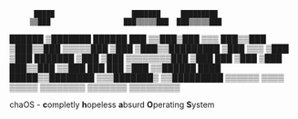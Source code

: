           █████                   ███████     █████████ 
         ▒▒███                  ███▒▒▒▒▒███  ███▒▒▒▒▒███
  ██████  ▒███████    ██████   ███     ▒▒███▒███    ▒▒▒ 
 ███▒▒███ ▒███▒▒███  ▒▒▒▒▒███ ▒███      ▒███▒▒█████████ 
▒███ ▒▒▒  ▒███ ▒███   ███████ ▒███      ▒███ ▒▒▒▒▒▒▒▒███
▒███  ███ ▒███ ▒███  ███▒▒███ ▒▒███     ███  ███    ▒███
▒▒██████  ████ █████▒▒████████ ▒▒▒███████▒  ▒▒█████████ 
 ▒▒▒▒▒▒  ▒▒▒▒ ▒▒▒▒▒  ▒▒▒▒▒▒▒▒    ▒▒▒▒▒▒▒     ▒▒▒▒▒▒▒▒▒  
                                                        
                                                        
chaOS - **c**ompletly **h**opeless **a**bsurd **O**perating **S**ystem 
